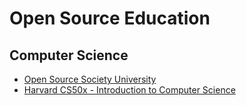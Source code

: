 # Open Source Education


## Computer Science
* [Open Source Society University](https://github.com/open-source-society/computer-science)
* [Harvard CS50x - Introduction to Computer Science](https://www.edx.org/course/introduction-computer-science-harvardx-cs50x)